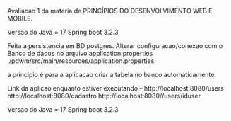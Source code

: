 Avaliacao 1 da materia de PRINCÍPIOS DO DESENVOLVIMENTO WEB E MOBILE.

Versao do Java = 17
Spring boot 3.2.3

Feita  a persistencia em BD postgres.
Alterar configuracao/conexao com o Banco de dados no arquivo application.properties  ./pdwm/src/main/resources/application.properties 

a principio é para a aplicacao criar a tabela no banco automaticamente.

Link da aplicao enquanto estiver executando -
http://localhost:8080/users
http://localhost:8080/cadastro
http://localhost:8080//users/iduser

Versao do Java = 17
Spring boot 3.2.3

